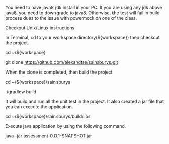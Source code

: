 You need to have java8 jdk install in your PC. If you are using any jdk above java8, you need to downgrade to java8. Otherwise, the test will fail in build process dues to the issue with powermock on one of the class.

Checkout Unix/Linux instructions

In Terminal, cd to your workspace directory(${workspace}) then checkout the project.

cd ~/${workspace}

git clone https://github.com/alexandtse/sainsburys.git

When the clone is completed, then build the project

cd ~/${workspace}/sainsburys

./gradlew build

It will build and run all the unit test in the project. It also created a jar file that you can execute the application.

cd ~/${workspace}/sainsburys/build/libs


Execute java application by using the following command.

java -jar assessment-0.0.1-SNAPSHOT.jar 

